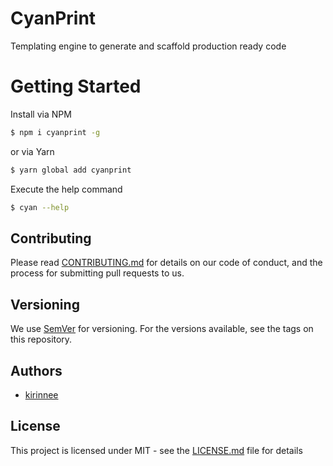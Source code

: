 # CyanPrint

Templating engine to generate and scaffold production ready code

# Getting Started

Install via NPM 
```bash
$ npm i cyanprint -g
```

or via Yarn
```bash
$ yarn global add cyanprint
```

Execute the help command 

```bash
$ cyan --help
```

## Contributing
Please read [CONTRIBUTING.md](CONTRIBUTING.MD) for details on our code of conduct, and the process for submitting pull requests to us.

## Versioning 
We use [SemVer](https://semver.org/) for versioning. For the versions available, see the tags on this repository.

## Authors
* [kirinnee](mailto:kirinnee@gmail.com) 

## License
This project is licensed under MIT - see the [LICENSE.md](LICENSE.MD) file for details
